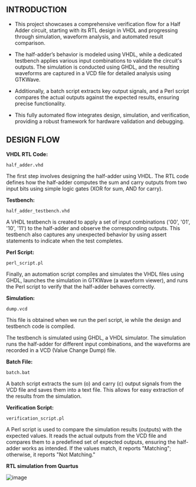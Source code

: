 ## INTRODUCTION

* This project showcases a comprehensive verification flow for a Half Adder circuit, starting with its RTL design
   in VHDL and progressing through simulation, waveform analysis, and automated result comparison. 

* The half-adder’s behavior is modeled using VHDL, while a dedicated testbench applies various input combinations to validate the circuit's outputs.
  The simulation is conducted using GHDL, and the resulting waveforms are captured in a VCD file for detailed analysis using GTKWave. 

* Additionally, a batch script extracts key output signals, and a Perl script compares the actual outputs against the expected results,
  ensuring precise functionality. 

* This fully automated flow integrates design, simulation, and verification,
  providing a robust framework for hardware validation and debugging.

## DESIGN FLOW 

**VHDL RTL Code:**

    half_adder.vhd

The first step involves designing the half-adder using VHDL. The RTL code defines how the half-adder computes the sum and carry outputs from two input bits using simple logic gates (XOR for sum, AND for carry).

**Testbench:**

    half_adder_testbench.vhd

A VHDL testbench is created to apply a set of input combinations ('00', '01', '10', '11') to the half-adder and observe the corresponding outputs. This testbench also captures any unexpected behavior by using assert statements to indicate when the test completes.

**Perl Script:**

    perl_script.pl

Finally, an automation script compiles and simulates the VHDL files using GHDL, launches the simulation in GTKWave (a waveform viewer), and runs the Perl script to verify that the half-adder behaves correctly.

**Simulation:**

    dump.vcd
    
This file is obtained when we run the perl script, ie while the design and testbench code is compiled.

The testbench is simulated using GHDL, a VHDL simulator. The simulation runs the half-adder for different input combinations, and the waveforms are recorded in a VCD (Value Change Dump) file.

**Batch File:**
    
    batch.bat

A batch script extracts the sum (o) and carry (c) output signals from the VCD file and saves them into a text file. This allows for easy extraction of the results from the simulation.

**Verification Script:**

    verification_script.pl
    
A Perl script is used to compare the simulation results (outputs) with the expected values. It reads the actual outputs from the VCD file and compares them to a predefined set of expected outputs, ensuring the half-adder works as intended. If the values match, it reports "Matching"; otherwise, it reports "Not Matching."


**RTL simulation from Quartus**

![image](https://github.com/user-attachments/assets/026743ba-cc52-4503-a41a-30422801e83c)

